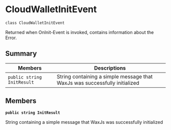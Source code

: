 # CloudWalletInitEvent

```
class CloudWalletInitEvent
```

Returned when OnInit-Event is invoked, contains information about the Error.

## Summary

| Members                      | Descriptions                                                               |
| ---------------------------- | -------------------------------------------------------------------------- |
| `public string` `InitResult` | String containing a simple message that WaxJs was successfully initialized |

## Members

**`public string InitResult`**

String containing a simple message that WaxJs was successfully initialized
